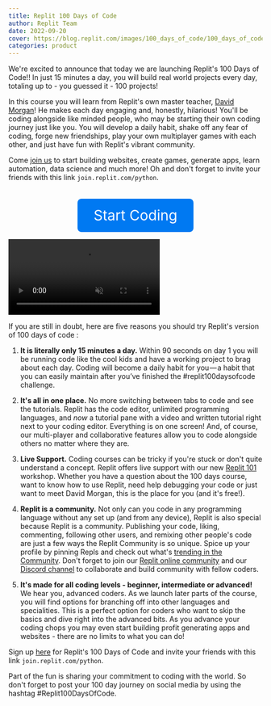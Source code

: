 ```yaml
---
title: Replit 100 Days of Code
author: Replit Team
date: 2022-09-20
cover: https://blog.replit.com/images/100_days_of_code/100_days_of_code.jpg
categories: product
---
```


We're excited to announce that today we are launching Replit's 100 Days of Code!! In just 15 minutes a day, you will build real world projects every day, totaling up to - you guessed it - 100 projects! 

In this course you will learn from Replit's own master teacher, [David Morgan](https://blog.replit.com/helloDavid)! He makes each day engaging and, honestly, hilarious! You'll be coding alongside like minded people, who may be starting their own coding journey just like you. You will develop a daily habit, shake off any fear of coding, forge new friendships, play your own multiplayer games with each other, and just have fun with Replit's vibrant community. 

Come [join us](https://join.replit.com/python) to start building websites, create games, generate apps, learn automation, data science and much more! Oh and don't forget to invite your friends with this link `join.replit.com/python`.

<div style="display: flex; justify-content: center;">
  <a class="doc-cta" href="https://join.replit.com/python" 
    style="display: flex;
    flex-direction: row;
    color: #fff;
    background-color: #0079F2;
    padding: 16px 32px 16px 32px;
    width: fit-content;
    border-radius: 8px;
    justify-content: center;
    align-items: center;
    transition-duration: 0.1s;
    text-decoration: none;
    font-size: 2em;
    margin-top: 20px;">Start Coding</a>
</div>

<video src="https://blog.replit.com/images/100_days_of_code/100_doc_promo_with_audio.mp4" class="css-3qjkrt" autoplay muted playsinline loop controls></video>

If you are still in doubt, here are five reasons you should try Replit's version of 100 days of code : 

1. **It is literally only 15 minutes a day.** Within 90 seconds on day 1 you will be running code like the cool kids and have a working project to brag about each day. Coding will become a daily habit for you — a habit that you can easily maintain after you’ve finished the #replit100daysofcode challenge.
  
2. **It's all in one place.** No more switching between tabs to code and see the tutorials. Replit has the code editor, unlimited programming languages, and *now* a tutorial pane with a video and written tutorial right next to your coding editor. Everything is on one screen! And, of course, our multi-player and collaborative features allow you to code alongside others no matter where they are.

3. **Live Support.** Coding courses can be tricky if you're stuck or don't quite understand a concept. Replit offers live support with our new [Replit 101](https://www.eventbrite.com/e/replit-101-homework-helpline-tickets-399444046897) workshop. Whether you have a question about the 100 days course, want to know how to use Replit,  need help debugging your code or just want to meet David Morgan, this is the place for you (and it's free!). 

4. **Replit is a community.** Not only can you code in any programming language without any set up (and from any device), Replit is also special because Replit is a community. Publishing your code, liking, commenting, following other users, and remixing other people's code are just a few ways the Replit Community is so unique. Spice up your profile by pinning Repls and check out what's [trending in the Community](https://replit.com/community). Don't forget to join our [Replit online community](https://ask.replit.com/) and our [Discord channel](https://discord.gg/replit) to collaborate and build community with fellow coders. 

5. **It's made for all coding levels - beginner, intermediate or advanced!** We hear you, advanced coders. As we launch later parts of the course, you will find options for branching off into other languages and specialities. This is a perfect option for coders who want to skip the basics and dive right into the advanced bits. As you advance your coding chops you may even start building profit generating apps and websites - there are no limits to what you can do!

Sign up [here](https://join.replit.com/python) for Replit's 100 Days of Code and invite your friends with this link `join.replit.com/python`.
  
Part of the fun is sharing your commitment to coding with the world. So don't forget to post your 100 day journey on social media by using the hashtag #Replit100DaysOfCode.
